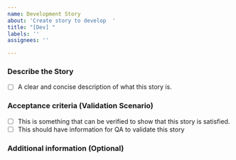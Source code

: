 ```yaml
---
name: Development Story
about: 'Create story to develop  '
title: "[Dev] "
labels: ''
assignees: ''

---
```


### Describe the Story
- [ ] A clear and concise description of what this story is.

### Acceptance criteria (Validation Scenario) 
- [ ] This is something that can be verified to show that this story is satisfied.
- [ ] This should have information for QA to validate this story 

### Additional information (Optional)
